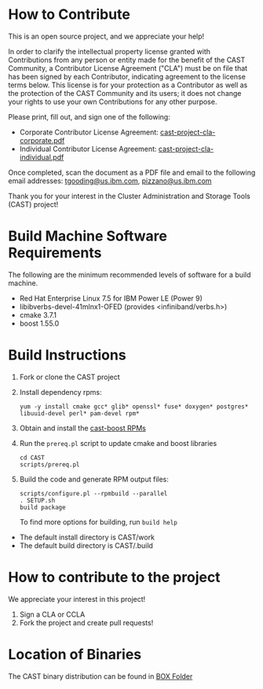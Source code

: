 # How to Contribute

This is an open source project, and we appreciate your help!

In order to clarify the intellectual property license granted with Contributions from any person or entity made for the benefit of the CAST Community, a Contributor License Agreement ("CLA") must be on file that has been signed by each Contributor, indicating agreement to the license terms below. This license is for your protection as a Contributor as well as the protection of the CAST Community and its users; it does not change your rights to use your own Contributions for any other purpose.

Please print, fill out, and sign one of the following: 

 * Corporate Contributor License Agreement: [cast-project-cla-corporate.pdf](https://github.com/IBM/CAST/blob/master/cast-project-cla-corporate.pdf) 
 * Individual Contributor License Agreement: [cast-project-cla-individual.pdf](https://github.com/IBM/CAST/blob/master/cast-project-cla-individual.pdf)

Once completed, scan the document as a PDF file and email to the following email addresses: tgooding@us.ibm.com, pizzano@us.ibm.com 

Thank you for your interest in the Cluster Administration and Storage Tools (CAST) project!

# Build Machine Software Requirements

The following are the minimum recommended levels of software for a build machine.

- Red Hat Enterprise Linux 7.5 for IBM Power LE (Power 9)
- libibverbs-devel-41mlnx1-OFED (provides <infiniband/verbs.h>)
- cmake 3.7.1
- boost 1.55.0

# Build Instructions

1. Fork or clone the CAST project  
2. Install dependency rpms: 

   ```
   yum -y install cmake gcc* glib* openssl* fuse* doxygen* postgres* libuuid-devel perl* pam-devel rpm*
   ```
3. Obtain and install the [cast-boost RPMs](https://fill.in)
4. Run the `prereq.pl` script to update cmake and boost libraries 

   ```
   cd CAST
   scripts/prereq.pl
   ```

5. Build the code and generate RPM output files:

   ```
   scripts/configure.pl --rpmbuild --parallel
   . SETUP.sh
   build package
   ```

   To find more options for building, run `build help`


* The default install directory is CAST/work
* The default build directory is CAST/.build 

# How to contribute to the project

We appreciate your interest in this project! 

1. Sign a CLA or CCLA 
2. Fork the project and create pull requests!

# Location of Binaries

The CAST binary distribution can be found in [BOX Folder](https://ibm.box.com/s/xz86ufe0pwvzwe6wnjfb88g846txe3hb)
